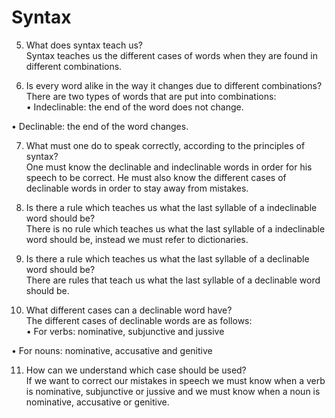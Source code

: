 Syntax
======

5. What does syntax teach us?  
 Syntax teaches us the different cases of words when they are found in
different combinations.

6. Is every word alike in the way it changes due to different
combinations?  
 There are two types of words that are put into combinations:  
 • Indeclinable: the end of the word does not change.

• Declinable: the end of the word changes.

7. What must one do to speak correctly, according to the principles of
syntax?  
 One must know the declinable and indeclinable words in order for his
speech to be correct. He must also know the different cases of
declinable words in order to stay away from mistakes.

8. Is there a rule which teaches us what the last syllable of a
indeclinable word should be?  
 There is no rule which teaches us what the last syllable of a
indeclinable word should be, instead we must refer to dictionaries.

9. Is there a rule which teaches us what the last syllable of a
declinable word should be?  
 There are rules that teach us what the last syllable of a declinable
word should be.

10. What different cases can a declinable word have?  
 The different cases of declinable words are as follows:  
 • For verbs: nominative, subjunctive and jussive

• For nouns: nominative, accusative and genitive

11. How can we understand which case should be used?  
 If we want to correct our mistakes in speech we must know when a verb
is nominative, subjunctive or jussive and we must know when a noun is
nominative, accusative or genitive.


